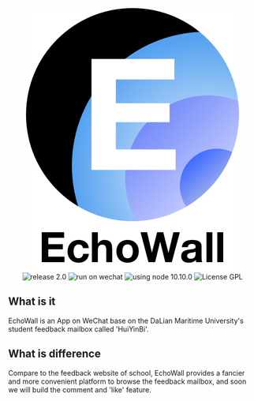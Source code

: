

<div align="center">
  <img src="https://github.com/REDMedis/EchoWall-DMU/blob/master/EchoWall_Logo2.png" style="margin:0" alt="Echo Wall Logo" />
  <img src="https://img.shields.io/badge/release-v2.0.0-ff69b4.svg" style="margin:0" alt="release 2.0" />
  <img src="https://img.shields.io/badge/on-WeChat-green.svg" style="margin:0" alt="run on wechat" />
  <img src="https://img.shields.io/badge/node-v10.10.0-brightgreen.svg" style="margin:0"/ alt="using node 10.10.0" />
  <img src="https://img.shields.io/cran/l/devtools.svg" style="margin:0" alt="License GPL" />
</div>

## What is it
EchoWall is an App on WeChat base on the DaLian Maritime University's student feedback mailbox called 'HuiYinBi'.

## What is difference
Compare to the feedback website of school, EchoWall provides a fancier and more convenient platform to browse the feedback mailbox, and soon we will build the comment and 'like' feature.

